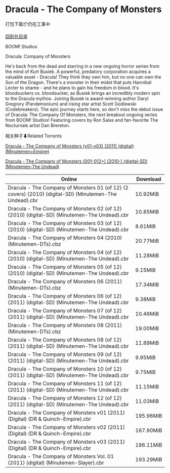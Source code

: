 # Dracula - The Company of Monsters

打包下载📦仍在工事中

[回到总目录](/Catalogs.md)

BOOM! Studios

Dracula: Company of Monsters

He's back from the dead and starring in a new ongoing horror series from the mind of Kurt Busiek. A powerful, predatory corporation acquires a valuable asset - Dracula! They think they own him, but no one can own the Son of the Dragon. There's a monster in their midst that puts Hannibal Lecter to shame - and he plans to gain his freedom in blood. It's bloodsuckers vs. bloodsucker, as Busiek brings an incredibly modern spin to the Dracula mythos. Joining Busiek is award-winning author Daryl Gregrory (Pandemonium) and rising star artist Scott Godlewski (Codebreakers). The epic journey starts here, so don't miss the debut issue of Dracula: The Company Of Monsters, the next breakout ongoing series from BOOM! Studios! Featuring covers by Ron Salas and fan-favorite The Nocturnals artist Dan Brereton. 





相关种子⬇Related Torrents

[Dracula - The Company of Monsters (v01-v03) (2011) (digital) (Minutemen+Empire)](https://github.com/alicewish/markdown/blob/master/torrent/Dracula---The-Company-of-Monsters--v01-v03---2011---digital---Minutemen-Empire.md)

[Dracula - The Company of Monsters (001-012+) (2010-) (digital-SD) (Minutemen-The Undead)](https://github.com/alicewish/markdown/blob/master/torrent/Dracula---The-Company-of-Monsters--001-012----2010----digital-SD---Minutemen-The-Undead.md)

Online | Download
--- | ---
Dracula - The Company of Monsters 01 (of 12) (2 covers) (2010) (digital-SD) (Minutemen-The Undead).cbr | 10.92MiB
Dracula - The Company of Monsters 02 (of 12) (2010) (digital-SD) (Minutemen-The Undead).cbr | 10.85MiB
Dracula - The Company of Monsters 03 (of 12) (2010) (digital-SD) (Minutemen-The Undead).cbr | 8.61MiB
Dracula - The Company of Monsters 04 (2010) (Minutemen-DTs).cbz | 20.77MiB
Dracula - The Company of Monsters 04 (of 12) (2010) (digital-SD) (Minutemen-The Undead).cbr | 11.28MiB
Dracula - The Company of Monsters 05 (of 12) (2010) (digital-SD) (Minutemen-The Undead).cbr | 9.15MiB
Dracula - The Company of Monsters 06 (2011) (Minutemen-DTs).cbz | 17.34MiB
Dracula - The Company of Monsters 06 (of 12) (2011) (digital-SD) (Minutemen-The Undead).cbr | 9.38MiB
Dracula - The Company of Monsters 07 (of 12) (2011) (digital-SD) (Minutemen-The Undead).cbr | 10.46MiB
Dracula - The Company of Monsters 08 (2011) (Minutemen-DTs).cbz | 19.00MiB
Dracula - The Company of Monsters 08 (of 12) (2011) (digital-SD) (Minutemen-The Undead).cbr | 11.89MiB
Dracula - The Company of Monsters 09 (of 12) (2011) (digital-SD) (Minutemen-The Undead).cbr | 9.95MiB
Dracula - The Company of Monsters 10 (of 12) (2011) (digital-SD) (Minutemen-The Undead).cbr | 9.75MiB
Dracula - The Company of Monsters 11 (of 12) (2011) (digital-SD) (Minutemen-The Undead).cbr | 11.15MiB
Dracula - The Company of Monsters 12 (of 12) (2011) (digital-SD) (Minutemen-The Undead).cbr | 11.03MiB
Dracula - The Company of Monsters v01 (2011) (Digital) (DR & Quinch-Empire).cbr | 195.96MiB
Dracula - The Company of Monsters v02 (2011) (Digital) (DR & Quinch-Empire).cbr | 167.90MiB
Dracula - The Company of Monsters v03 (2011) (Digital) (DR & Quinch-Empire).cbr | 186.11MiB
Dracula - The Company of Monsters Vol. 01 (2011) (digital) (Minutemen-Slayer).cbr | 193.29MiB